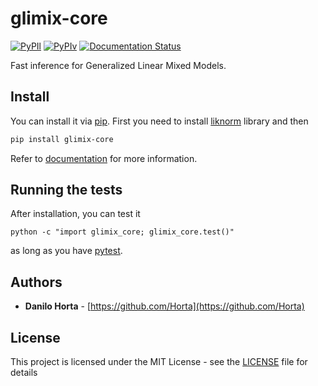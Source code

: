 # glimix-core

[![PyPIl](https://img.shields.io/pypi/l/glimix-core.svg?style=flat-square)](https://pypi.python.org/pypi/glimix-core/)
[![PyPIv](https://img.shields.io/pypi/v/glimix-core.svg?style=flat-square)](https://pypi.python.org/pypi/glimix-core/)
[![Documentation Status](https://readthedocs.org/projects/glimix-core/badge/?style=flat-square&version=1.2.x)](https://glimix-core.readthedocs.io/)


Fast inference for Generalized Linear Mixed Models.

## Install

You can install it via [pip](https://pypi.python.org/pypi/pip).
First you need to install [liknorm](http://liknorm.readthedocs.io/en/latest/)
library and then
```bash
pip install glimix-core
```

Refer to [documentation](http://glimix-core.readthedocs.io/)
for more information.

## Running the tests

After installation, you can test it
```
python -c "import glimix_core; glimix_core.test()"
```
as long as you have [pytest](http://docs.pytest.org/en/latest/).

## Authors

* **Danilo Horta** - [https://github.com/Horta](https://github.com/Horta)

## License

This project is licensed under the MIT License - see the
[LICENSE](LICENSE) file for details
